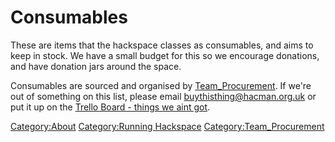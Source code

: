 # Consumables

These are items that the hackspace classes as consumables, and aims to keep in stock.
We have a small budget for this so we encourage donations, and have donation jars around the space.

Consumables are sourced and organised by
[Team_Procurement](Team_Procurement "wikilink"). If we're out of something on
this list, please email buythisthing@hacman.org.uk or put it up on the
[Trello Board - things we aint got](https://trello.com/b/7uH9bhEZ/things-we-aint-got).

[Category:About](Category:About "wikilink") [Category:Running
Hackspace](Category:Running_Hackspace "wikilink")
[Category:Team_Procurement](Category:Team_Procurement "wikilink")
